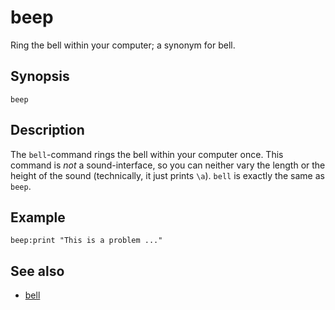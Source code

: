 # beep

Ring the bell within your computer; a synonym for bell.

## Synopsis

```basic
beep
```

## Description

The ```bell```-command rings the bell within your computer once. This command is *not* a sound-interface, so you can neither vary the length or the height of the sound (technically, it just prints ```\a```). ```bell``` is exactly the same as ```beep```.

## Example

```basic
beep:print "This is a problem ..."
```

## See also

 * [bell](bell.html)
 
